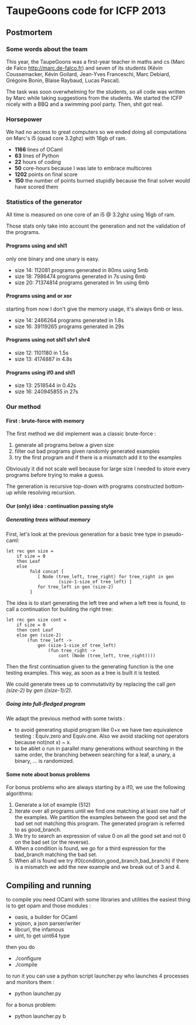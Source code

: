 TaupeGoons code for ICFP 2013
=============================

Postmortem
----------

### Some words about the team
This year, the TaupeGoons was a first-year teacher in maths and cs (Marc de
Falco http://marc.de-falco.fr) and seven of its students (Kévin Coussemacker,
Kévin Goilard, Jean-Yves Franceschi, Marc Debiard, Grégoire Bonin, Blaise
Raybaud, Lucas Pascal).

The task was soon overwhelming for the students, so all code was written by 
Marc while taking suggestions from the students. We started the ICFP nicely
with a BBQ and a swimming pool party. Then, shit got real.

### Horsepower
We had no access to great computers so we ended doing all computations on
Marc's i5 (quad core 3.2ghz) with 16gb of ram.

* **1166** lines of OCaml
* **63** lines of Python
* **22** hours of coding
* **50** core-hours because I was late to embrace multicores
* **1202** points on final score
* **150** the number of points burned stupidly because the final solver would
  have scored them

### Statistics of the generator
All time is measured on one core of an i5 @ 3.2ghz using 16gb of ram.

Those stats only take into account the generation and not the validation of the
programs.
#### Programs using and shl1
only one binary and one unary is easy.

* size 14: 112081 programs generated in 80ms using 5mb
* size 18: 7986474 programs generated in 7s using 6mb
* size 20: 71374814 programs generated in 1m using 6mb
#### Programs using and or xor
starting from now I don't give the memory usage, it's always 6mb or less.

* size 14: 2466264 programs generated in 1.8s
* size 16: 39119265 programs generated in 29s
#### Programs using not shl1 shr1 shr4
* size 12: 1101180 in 1.5s
* size 13: 4174887 in 4.8s
#### Programs using if0 and shl1
* size 13: 2518544 in 0.42s
* size 16: 240945855 in 27s
### Our method
#### First : brute-force with memory
The first method we did implement was a classic brute-force :

1. generate all programs below a given size
2. filter out bad programs given randomly generated examples
3. try the first program and if there is a mismatch add it to the examples

Obviously it did not scale well because for large size I needed to store every
programs before trying to make a guess. 

The generation is recursive top-down with programs constructed bottom-up while resolving recursion.
#### Our (only) idea : continuation passing style
##### Generating trees without memory
First, let's look at the previous generation for a basic tree type in
pseudo-caml:

    let rec gen size =
        if size = 0
        then Leaf
        else 
             fold concat [
                [ Node (tree_left, tree_right) for tree_right in gen
                        (size-1-size_of tree_left) ]
                for tree_left in gen (size-2)
             ]

The idea is to start generating the left tree and when a left tree is found, to
call a continuation for building the right tree:

    let rec gen size cont =
        if size = 0
        then cont Leaf
        else gen (size-2)
            (fun tree_left ->
                gen (size-1-size_of tree_left)
                    (fun tree_right ->
                        cont (Node (tree_left, tree_right))))

Then the first continuation given to the generating function is the one testing
examples. This way, as soon as a tree is built it is tested.

We could generate trees up to commutativity by replacing the call *gen
(size-2)* by *gen ((size-1)/2)*.

##### Going into full-fledged program
We adapt the previous method with some twists :

* to avoid generating stupid program like 0+x we have two equivalence testing :
  Equiv.zero and Equiv.one. Also we avoid stacking not operators because
  not(not x) ~ x.
* to be ablet o run in parallel many generations without searching in the same
  order, the branching between searching for a leaf, a unary, a binary, ... is 
  randomized.

#### Some note about bonus problems
For bonus problems who are always starting by a if0, we use the following
algorithms:

1. Generate a lot of example (512)
2. Iterate over all programs until we find one matching at least one half of
   the examples. We partition the examples between the good set and the bad set
   not matching this program. The generated program is referred to as
   good_branch.
3. We try to search an expression of value 0 on all the good set and not 0 on
   the bad set (or the reverse).
4. When a condition is found, we go for a third expression for the bad_branch
   matching the bad set.
5. When all is found we try if0(condition,good_branch,bad_branch) if there is a
   mismatch we add the new example and we break out of 3 and 4.

Compiling and running
---------------------
to compile you need OCaml with some libraries and utilities the easiest thing is to get opam and those modules :

* oasis, a builder for OCaml
* yojson, a json parser/writer
* libcurl, the infamous
* uint, to get uint64 type

then you do 

* ./configure
* ./compile

to run it you can use a python script launcher.py who launches 4 processes and monitors them :

* python launcher.py <HASH>

for a bonus problem:

* python launcher.py <HASH> b

